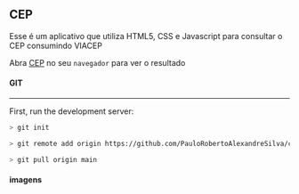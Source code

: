 ## CEP

Esse é um aplicativo que utiliza HTML5, CSS e Javascript para consultar o CEP consumindo VIACEP

Abra [CEP](https://paulorobertoalexandresilva.github.io/cep/) no seu `navegador` para ver o resultado


#### GIT
---

First, run the development server:

```bash
> git init

> git remote add origin https://github.com/PauloRobertoAlexandreSilva/cep.git

> git pull origin main
```
#### imagens